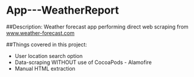 # App---WeatherReport

##Description:
Weather forecast app performing direct web scraping from www.weather-forecast.com 

##Things covered in this project:
- User location search option
- Data-scraping WITHOUT use of CocoaPods - Alamofire
- Manual HTML extraction
